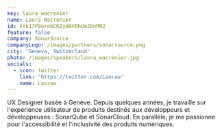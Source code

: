 ```yaml
---
key: laura_wacrenier
name: Laura Wacrenier
id: ktk17P8orobCKZydAV0hUmJDnRN2
feature: false
company: SonarSource
companyLogo: /images/partners/sonarsource.png
city: 'Geneva, Switzerland'
photo: /images/speakers/laura_wacrenier.jpg
socials:
  - icon: twitter
    link: 'https://twitter.com/Laoraw'
    name: Laoraw
---
```

UX Designer basée à Genève. Depuis quelques années, je travaille sur l'expérience utilisateur de produits destinés aux développeurs et développeuses : SonarQube et SonarCloud. En parallèle, je me passionne pour l'accessibilité et l'inclusivité des produits numériques.